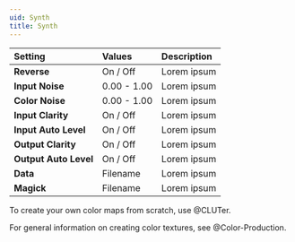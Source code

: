 ```yaml
---
uid: Synth
title: Synth
---
```


| Setting               | Values          | Description |
| :-------------------- | :-------------- | :---------- |
| **Reverse**           | On / Off | Lorem ipsum |
| **Input Noise**       | 0.00 - 1.00     | Lorem ipsum |
| **Color Noise**       | 0.00 - 1.00     | Lorem ipsum |
| **Input Clarity**     | On / Off | Lorem ipsum |
| **Input Auto Level**  | On / Off | Lorem ipsum |
| **Output Clarity**    | On / Off | Lorem ipsum |
| **Output Auto Level** | On / Off | Lorem ipsum |
| **Data**              | Filename        | Lorem ipsum |
| **Magick**            | Filename        | Lorem ipsum |


To create your own color maps from scratch, use @CLUTer.

For general information on creating color textures, see @Color-Production.